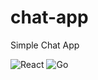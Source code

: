 # chat-app
Simple Chat App

![React](https://github.com/DayColor/chat-app/workflows/React/badge.svg)
![Go](https://github.com/DayColor/chat-app/workflows/Go/badge.svg)
